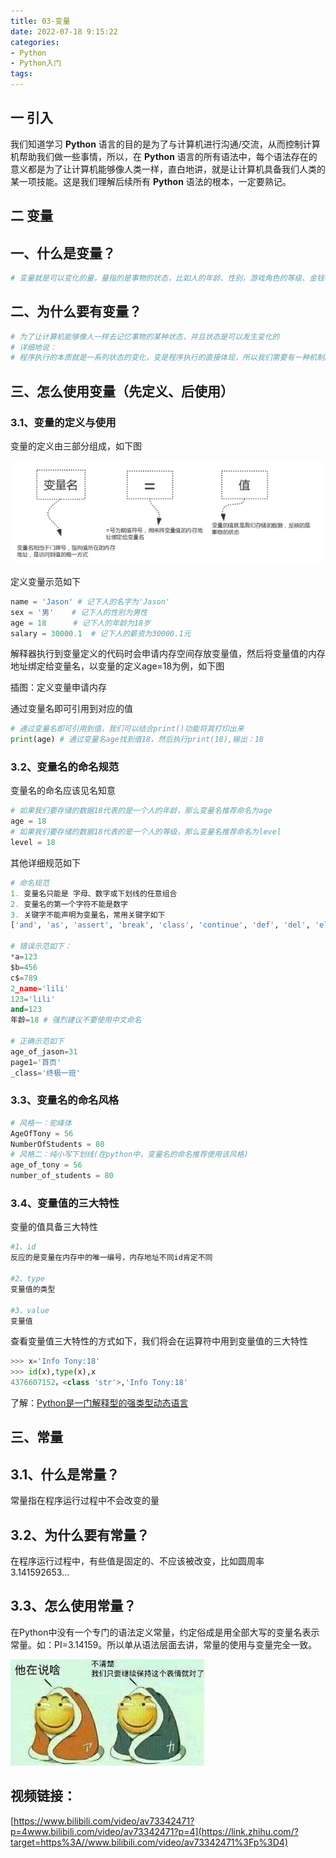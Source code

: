 ```yaml
---
title: 03-变量
date: 2022-07-18 9:15:22
categories:
- Python
- Python入门
tags:
---
```


## 一 引入

我们知道学习 **Python** 语言的目的是为了与计算机进行沟通/交流，从而控制计算机帮助我们做一些事情，所以，在 **Python** 语言的所有语法中，每个语法存在的意义都是为了让计算机能够像人类一样，直白地讲，就是让计算机具备我们人类的某一项技能。这是我们理解后续所有 **Python** 语法的根本，一定要熟记。



## 二 变量

## 一、什么是变量？

```python
# 变量就是可以变化的量，量指的是事物的状态，比如人的年龄、性别，游戏角色的等级、金钱等等
```

## 二、为什么要有变量？

```python
# 为了让计算机能够像人一样去记忆事物的某种状态，并且状态是可以发生变化的
# 详细地说：
# 程序执行的本质就是一系列状态的变化，变是程序执行的直接体现，所以我们需要有一种机制能够反映或者说是保存下来程序执行时状态，以及状态的变化。
```



## 三、怎么使用变量（先定义、后使用）

### 3.1、变量的定义与使用

变量的定义由三部分组成，如下图

![image-20220718091017221](../../../img/image-20220718091017221.png)

定义变量示范如下

```python
name = 'Jason' # 记下人的名字为'Jason'
sex = '男'    # 记下人的性别为男性
age = 18      # 记下人的年龄为18岁
salary = 30000.1  # 记下人的薪资为30000.1元
```

解释器执行到变量定义的代码时会申请内存空间存放变量值，然后将变量值的内存地址绑定给变量名，以变量的定义age=18为例，如下图

插图：定义变量申请内存

通过变量名即可引用到对应的值

```python
# 通过变量名即可引用到值，我们可以结合print()功能将其打印出来
print(age) # 通过变量名age找到值18，然后执行print(18),输出：18
```

### 3.2、变量名的命名规范

变量名的命名应该见名知意

```python
# 如果我们要存储的数据18代表的是一个人的年龄，那么变量名推荐命名为age
age = 18 
# 如果我们要存储的数据18代表的是一个人的等级，那么变量名推荐命名为level
level = 18
```

其他详细规范如下

```python
# 命名规范
1. 变量名只能是 字母、数字或下划线的任意组合
2. 变量名的第一个字符不能是数字
3. 关键字不能声明为变量名，常用关键字如下
['and', 'as', 'assert', 'break', 'class', 'continue', 'def', 'del', 'elif', 'else', 'except', 'exec', 'finally', 'for', 'from','global', 'if', 'import', 'in', 'is', 'lambda', 'not', 'or', 'pass', 'print', 'raise', 'return', 'try', 'while', 'with', 'yield']

# 错误示范如下：
*a=123
$b=456
c$=789
2_name='lili'
123='lili'
and=123
年龄=18 # 强烈建议不要使用中文命名

# 正确示范如下
age_of_jason=31
page1='首页'
_class='终极一班'
```

### 3.3、变量名的命名风格

```python
# 风格一：驼峰体
AgeOfTony = 56 
NumberOfStudents = 80
# 风格二：纯小写下划线(在python中，变量名的命名推荐使用该风格)
age_of_tony = 56 
number_of_students = 80
```

### 3.4、变量值的三大特性

变量的值具备三大特性

```python
#1、id
反应的是变量在内存中的唯一编号，内存地址不同id肯定不同

#2、type
变量值的类型

#3、value
变量值
```

查看变量值三大特性的方式如下，我们将会在运算符中用到变量值的三大特性

```python
>>> x='Info Tony:18'
>>> id(x),type(x),x
4376607152，<class 'str'>,'Info Tony:18'
```

了解：[Python是一门解释型的强类型动态语言](https://zhuanlan.zhihu.com/p/113408690)



## 三、常量

## 3.1、什么是常量？

常量指在程序运行过程中不会改变的量

## 3.2、为什么要有常量？

在程序运行过程中，有些值是固定的、不应该被改变，比如圆周率 3.141592653...

## 3.3、怎么使用常量？

在Python中没有一个专门的语法定义常量，约定俗成是用全部大写的变量名表示常量。如：PI=3.14159。所以单从语法层面去讲，常量的使用与变量完全一致。

![image-20220718091033465](../../../img/image-20220718091033465.png)

## 视频链接：

[https://www.bilibili.com/video/av73342471?p=4www.bilibili.com/video/av73342471?p=4](https://link.zhihu.com/?target=https%3A//www.bilibili.com/video/av73342471%3Fp%3D4)